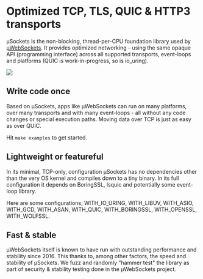 # Optimized TCP, TLS, QUIC & HTTP3 transports

µSockets is the non-blocking, thread-per-CPU foundation library used by [µWebSockets](https://github.com/uNetworking/uWebSockets). It provides optimized networking - using the same opaque API (programming interface) across all supported transports, event-loops and platforms (QUIC is work-in-progress, so is io_uring).

<a href="https://github.com/uNetworking/uSockets/releases"><img src="https://img.shields.io/github/v/release/uNetworking/uSockets"></a>

## Write code once
Based on µSockets, apps like µWebSockets can run on many platforms, over many transports and with many event-loops - all without any code changes or special execution paths. Moving data over TCP is just as easy as over QUIC.

Hit `make examples` to get started.

## Lightweight or featureful
In its minimal, TCP-only, configuration µSockets has no dependencies other than the very OS kernel and compiles down to a tiny binary. In its full configuration it depends on BoringSSL, lsquic and potentially some event-loop library.

Here are some configurations; WITH_IO_URING, WITH_LIBUV, WITH_ASIO, WITH_GCD, WITH_ASAN, WITH_QUIC, WITH_BORINGSSL, WITH_OPENSSL, WITH_WOLFSSL.

## Fast & stable
µWebSockets itself is known to have run with outstanding performance and stability since 2016. This thanks to, among other factors, the speed and stability of µSockets. We fuzz and randomly "hammer test" the library as part of security & stability testing done in the µWebSockets project.
